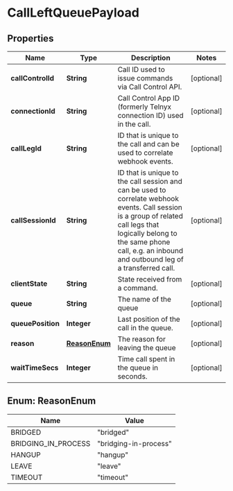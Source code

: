 

# CallLeftQueuePayload


## Properties

| Name | Type | Description | Notes |
|------------ | ------------- | ------------- | -------------|
|**callControlId** | **String** | Call ID used to issue commands via Call Control API. |  [optional] |
|**connectionId** | **String** | Call Control App ID (formerly Telnyx connection ID) used in the call. |  [optional] |
|**callLegId** | **String** | ID that is unique to the call and can be used to correlate webhook events. |  [optional] |
|**callSessionId** | **String** | ID that is unique to the call session and can be used to correlate webhook events. Call session is a group of related call legs that logically belong to the same phone call, e.g. an inbound and outbound leg of a transferred call. |  [optional] |
|**clientState** | **String** | State received from a command. |  [optional] |
|**queue** | **String** | The name of the queue |  [optional] |
|**queuePosition** | **Integer** | Last position of the call in the queue. |  [optional] |
|**reason** | [**ReasonEnum**](#ReasonEnum) | The reason for leaving the queue |  [optional] |
|**waitTimeSecs** | **Integer** | Time call spent in the queue in seconds. |  [optional] |



## Enum: ReasonEnum

| Name | Value |
|---- | -----|
| BRIDGED | &quot;bridged&quot; |
| BRIDGING_IN_PROCESS | &quot;bridging-in-process&quot; |
| HANGUP | &quot;hangup&quot; |
| LEAVE | &quot;leave&quot; |
| TIMEOUT | &quot;timeout&quot; |



